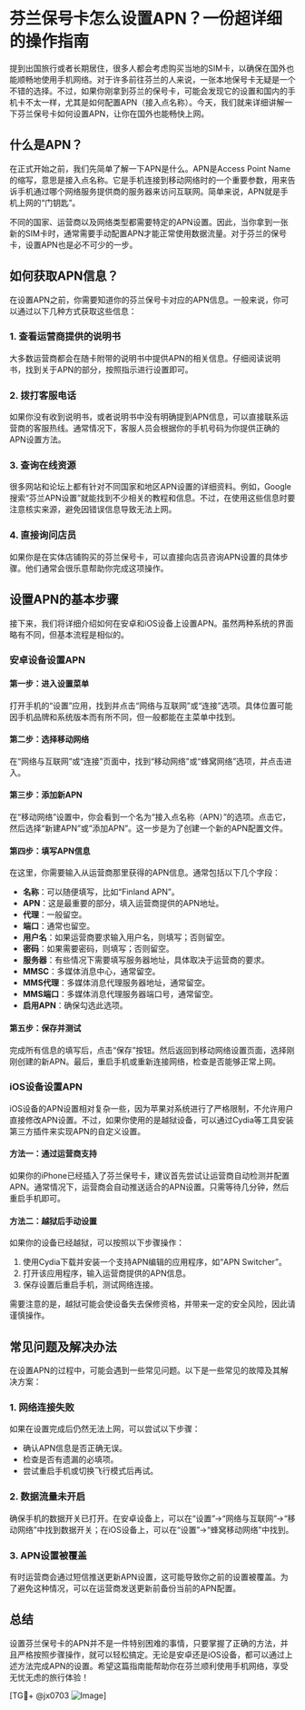 # 芬兰保号卡怎么设置APN？一份超详细的操作指南

提到出国旅行或者长期居住，很多人都会考虑购买当地的SIM卡，以确保在国外也能顺畅地使用手机网络。对于许多前往芬兰的人来说，一张本地保号卡无疑是一个不错的选择。不过，如果你刚拿到芬兰的保号卡，可能会发现它的设置和国内的手机卡不太一样，尤其是如何配置APN（接入点名称）。今天，我们就来详细讲解一下芬兰保号卡如何设置APN，让你在国外也能畅快上网。

## 什么是APN？

在正式开始之前，我们先简单了解一下APN是什么。APN是Access Point Name的缩写，意思是接入点名称。它是手机连接到移动网络时的一个重要参数，用来告诉手机通过哪个网络服务提供商的服务器来访问互联网。简单来说，APN就是手机上网的“门钥匙”。

不同的国家、运营商以及网络类型都需要特定的APN设置。因此，当你拿到一张新的SIM卡时，通常需要手动配置APN才能正常使用数据流量。对于芬兰的保号卡，设置APN也是必不可少的一步。

## 如何获取APN信息？

在设置APN之前，你需要知道你的芬兰保号卡对应的APN信息。一般来说，你可以通过以下几种方式获取这些信息：

### 1. **查看运营商提供的说明书**
大多数运营商都会在随卡附带的说明书中提供APN的相关信息。仔细阅读说明书，找到关于APN的部分，按照指示进行设置即可。

### 2. **拨打客服电话**
如果你没有收到说明书，或者说明书中没有明确提到APN信息，可以直接联系运营商的客服热线。通常情况下，客服人员会根据你的手机号码为你提供正确的APN设置方法。

### 3. **查询在线资源**
很多网站和论坛上都有针对不同国家和地区APN设置的详细资料。例如，Google搜索“芬兰APN设置”就能找到不少相关的教程和信息。不过，在使用这些信息时要注意核实来源，避免因错误信息导致无法上网。

### 4. **直接询问店员**
如果你是在实体店铺购买的芬兰保号卡，可以直接向店员咨询APN设置的具体步骤。他们通常会很乐意帮助你完成这项操作。

## 设置APN的基本步骤

接下来，我们将详细介绍如何在安卓和iOS设备上设置APN。虽然两种系统的界面略有不同，但基本流程是相似的。

### 安卓设备设置APN

#### 第一步：进入设置菜单
打开手机的“设置”应用，找到并点击“网络与互联网”或“连接”选项。具体位置可能因手机品牌和系统版本而有所不同，但一般都能在主菜单中找到。

#### 第二步：选择移动网络
在“网络与互联网”或“连接”页面中，找到“移动网络”或“蜂窝网络”选项，并点击进入。

#### 第三步：添加新APN
在“移动网络”设置中，你会看到一个名为“接入点名称（APN）”的选项。点击它，然后选择“新建APN”或“添加APN”。这一步是为了创建一个新的APN配置文件。

#### 第四步：填写APN信息
在这里，你需要输入从运营商那里获得的APN信息。通常包括以下几个字段：
- **名称**：可以随便填写，比如“Finland APN”。
- **APN**：这是最重要的部分，填入运营商提供的APN地址。
- **代理**：一般留空。
- **端口**：通常也留空。
- **用户名**：如果运营商要求输入用户名，则填写；否则留空。
- **密码**：如果需要密码，则填写；否则留空。
- **服务器**：有些情况下需要填写服务器地址，具体取决于运营商的要求。
- **MMSC**：多媒体消息中心，通常留空。
- **MMS代理**：多媒体消息代理服务器地址，通常留空。
- **MMS端口**：多媒体消息代理服务器端口号，通常留空。
- **启用APN**：确保勾选此选项。

#### 第五步：保存并测试
完成所有信息的填写后，点击“保存”按钮。然后返回到移动网络设置页面，选择刚刚创建的新APN。最后，重启手机或重新连接网络，检查是否能够正常上网。

### iOS设备设置APN

iOS设备的APN设置相对复杂一些，因为苹果对系统进行了严格限制，不允许用户直接修改APN设置。不过，如果你使用的是越狱设备，可以通过Cydia等工具安装第三方插件来实现APN的自定义设置。

#### 方法一：通过运营商支持
如果你的iPhone已经插入了芬兰保号卡，建议首先尝试让运营商自动检测并配置APN。通常情况下，运营商会自动推送适合的APN设置。只需等待几分钟，然后重启手机即可。

#### 方法二：越狱后手动设置
如果你的设备已经越狱，可以按照以下步骤操作：
1. 使用Cydia下载并安装一个支持APN编辑的应用程序，如“APN Switcher”。
2. 打开该应用程序，输入运营商提供的APN信息。
3. 保存设置后重启手机，测试网络连接。

需要注意的是，越狱可能会使设备失去保修资格，并带来一定的安全风险，因此请谨慎操作。

## 常见问题及解决办法

在设置APN的过程中，可能会遇到一些常见问题。以下是一些常见的故障及其解决方案：

### 1. 网络连接失败
如果在设置完成后仍然无法上网，可以尝试以下步骤：
- 确认APN信息是否正确无误。
- 检查是否有遗漏的必填项。
- 尝试重启手机或切换飞行模式后再试。

### 2. 数据流量未开启
确保手机的数据开关已打开。在安卓设备上，可以在“设置”->“网络与互联网”->“移动网络”中找到数据开关；在iOS设备上，可以在“设置”->“蜂窝移动网络”中找到。

### 3. APN设置被覆盖
有时运营商会通过短信推送更新APN设置，这可能导致你之前的设置被覆盖。为了避免这种情况，可以在运营商发送更新前备份当前的APN配置。

## 总结

设置芬兰保号卡的APN并不是一件特别困难的事情，只要掌握了正确的方法，并且严格按照步骤操作，就可以轻松搞定。无论是安卓还是iOS设备，都可以通过上述方法完成APN的设置。希望这篇指南能帮助你在芬兰顺利使用手机网络，享受无忧无虑的旅行体验！

[TG💪+ @jx0703 ![Image](https://github.com/user-attachments/assets/dbca1d08-cadb-493c-b0ec-ad6f7a83f270)]
